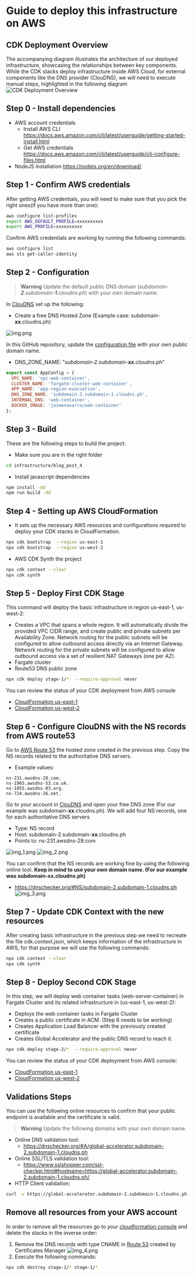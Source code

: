 # Guide to deploy this infrastructure on AWS

## CDK Deployment Overview
The accompanying diagram illustrates the architecture of our deployed infrastructure, showcasing the relationships between key components. While the CDK stacks deploy infrastructure inside AWS Cloud, for external components like the DNS provider (ClouDNS), we will need to execute manual steps, highlighted in the following diagram
![CDK Deployment Overview](doc/images/CDK_Deployment_Overview.jpeg)

## Step 0 - Install dependencies
- AWS account credentials
  - Install AWS CLI https://docs.aws.amazon.com/cli/latest/userguide/getting-started-install.html
  - Get AWS credentials https://docs.aws.amazon.com/cli/latest/userguide/cli-configure-files.html
- NodeJS installation https://nodejs.org/en/download/

## Step 1 - Confirm AWS credentials
After getting AWS credentials, you will need to make sure that you pick the right ones(if you have more than one):
```bash
aws configure list-profiles
export AWS_DEFAULT_PROFILE=xxxxxxxxxx
export AWS_PROFILE=xxxxxxxxxx
```

Confirm AWS credentials are working by running the following commands:
```bash
aws configure list
aws sts get-caller-identity
```

## Step 2 - Configuration
> **Warning** Update the default public DNS domain (_subdomain-**2**.subdomain-**1**.cloudns.ph_) with your own domain name.

In [ClouDNS](https://www.cloudns.net) set up the following:
* Create a free DNS Hosted Zone (Example case: subdomain-**xx**.cloudns.ph)

![img.png](doc/images/img.png)

In this GitHub repository, update the [configuration file](./config/environment.ts) with your own public domain name.
* DNS_ZONE_NAME: "_subdomain-2.subdomain-**xx**.cloudns.ph_"

```javascript
export const AppConfig = {
  VPC_NAME: 'vpc-web-container',
  CLUSTER_NAME: 'fargate-cluster-web-container',
  APP_NAME: 'app-region-evacuation',
  DNS_ZONE_NAME: 'subdomain-2.subdomain-1.cloudns.ph',
  INTERNAL_DNS: 'web-container',
  DOCKER_IMAGE: 'jaimenavarro/web-container'
};
```

## Step 3 - Build
These are the following steps to build the project:
* Make sure you are in the right folder
```bash
cd infrastructure/blog_post_4
```
* Install javascript dependencies
```bash
npm install -dd
npm run build -dd
```

## Step 4 - Setting up AWS CloudFormation
* It sets up the necessary AWS resources and configurations required to deploy your CDK stacks in CloudFormation.
```bash
npx cdk bootstrap  --region us-east-1
npx cdk bootstrap  --region us-west-2
```

* AWS CDK Synth the project
```bash
npx cdk context --clear
npx cdk synth 
```



## Step 5 - Deploy First CDK Stage
This command will deploy the basic infrastructure in region us-east-1, us-west-2:
* Creates a VPC that spans a whole region. It will automatically divide the provided VPC CIDR range, and create public and private subnets per Availability Zone. Network routing for the public subnets will be configured to allow outbound access directly via an Internet Gateway. Network routing for the private subnets will be configured to allow outbound access via a set of resilient NAT Gateways (one per AZ).
* Fargate cluster
* Route53 DNS public zone

```bash
npx cdk deploy stage-1/*  --require-approval never
```
You can review the status of your CDK deployment from AWS console 
* [CloudFormation us-east-1](https://us-east-1.console.aws.amazon.com/cloudformation/home?region=us-east-1)
* [CloudFormation us-west-2](https://us-east-1.console.aws.amazon.com/cloudformation/home?region=us-west-2)

## Step 6 - Configure ClouDNS with the NS records from AWS route53
Go to [AWS Route 53](https://us-east-1.console.aws.amazon.com/route53/v2/hostedzones) the hosted zone created in the previous step.
Copy the NS records related to the authoritative DNS servers.
* Example values:
```
ns-231.awsdns-28.com.
ns-1965.awsdns-53.co.uk.
ns-1055.awsdns-03.org.
ns-724.awsdns-26.net.
```

Go to your account in [ClouDNS](https://www.cloudns.net/) and open your free DNS zone (For our example was subdomain-**xx**.cloudns.ph). We will add four NS records, one for each authoritative DNS servers
* Type: NS record
* Host: subdomain-2.subdomain-**xx**.cloudns.ph
* Points to: ns-231.awsdns-28.com

![img_1.png](doc/images/img_1.png)
![img_2.png](doc/images/img_2.png)

You can confirm that the NS records are working fine by using the following online tool. **Keep in mind to use your own domain name. (For our example was subdomain-**xx**.cloudns.ph)**
* https://dnschecker.org/#NS/subdomain-2.subdomain-1.cloudns.ph
![img_3.png](doc/images/img_3.png)

## Step 7 - Update CDK Context with the new resources
After creating basic infrastructure in the previous step we need to recreate the file cdk.context.json, which keeps information of the infrastructure in AWS, for that purpose we will use the following commands:
```bash
npx cdk context --clear 
npx cdk synth 
```

## Step 8 - Deploy Second CDK Stage
In this step, we will deploy web container tasks (web-server-container) in Fargate Cluster and its related infrastructure in (us-east-1, us-west-2):
* Deploys the web container tasks in Fargate Cluster
* Creates a public certificate in ACM. (Step 6 needs to be working)
* Creates Application Load Balancer with the previously created certificate
* Creates Global Accelerator and the public DNS record to reach it.

```bash
npx cdk deploy stage-2/*  --require-approval never
```
You can review the status of your CDK deployment from AWS console:
* [CloudFormation us-east-1](https://us-east-1.console.aws.amazon.com/cloudformation/home?region=us-east-1)
* [CloudFormation us-west-2](https://us-east-1.console.aws.amazon.com/cloudformation/home?region=us-west-2)

## Validations Steps
You can use the following online resources to confirm that your public endpoint is available and the certificate is valid.
> **Warning** Update the following domains with your own domain name.
* Online DNS validation tool:
  * https://dnschecker.org/#A/global-accelerator.subdomain-2.subdomain-1.cloudns.ph
* Online SSL/TLS validation tool:
  * https://www.sslshopper.com/ssl-checker.html#hostname=https://global-accelerator.subdomain-2.subdomain-1.cloudns.ph/
* HTTP Client validation:
```bash
curl -v https://global-accelerator.subdomain-2.subdomain-1.cloudns.ph
```

## Remove all resources from your AWS account
In order to remove all the resources go to your [cloudformation console](https://us-east-1.console.aws.amazon.com/cloudformation/home?region=us-east-1) and delete the stacks in the inverse order:
1. Remove the DNS records with type CNAME in [Route 53](https://us-east-1.console.aws.amazon.com/route53/v2/hostedzones?region=us-east-1#) created by Certificates Manager
![img_4.png](doc/images/img_4.png)
2. Execute the following commands:
```bash
npx cdk destroy stage-2/* stage-1/*
```
